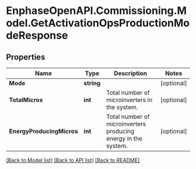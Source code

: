 # EnphaseOpenAPI.Commissioning.Model.GetActivationOpsProductionModeResponse

## Properties

Name | Type | Description | Notes
------------ | ------------- | ------------- | -------------
**Mode** | **string** |  | [optional] 
**TotalMicros** | **int** | Total number of microinverters in the system. | [optional] 
**EnergyProducingMicros** | **int** | Total number of microinverters producing energy in the system. | [optional] 

[[Back to Model list]](../README.md#documentation-for-models) [[Back to API list]](../README.md#documentation-for-api-endpoints) [[Back to README]](../README.md)

